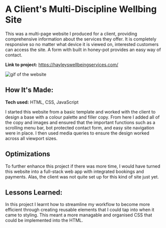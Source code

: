 # A Client's Multi-Discipline Wellbing Site  
This was a multi-page website I produced for a client, providing comprehensive information about the services they offer. It is completely responsive so no matter what device it is viewed on, interested customers can access the site. A form with built in honey-pot provides an easy way of contact.

**Link to project:** https://hayleyswellbeingservices.com/

![gif of the website](https://github.com/Harry-Ashenden/Client-Wellbeing-Website/blob/main/assets/gif/hayleys-wellbeing-services.gif)

## How It's Made:

**Tech used:** HTML, CSS, JavaScript

I started this website from a basic template and worked with the client to design a base with a colour palette and filler copy. From here I added all of the copy and images and ensured that the important functions such as a scrolling menu bar, bot protected contact form, and easy site navigation were in place. I then used media queries to ensure the design worked across all viewport sizes.

## Optimizations

To further enhance this project if there was more time, I would have turned this website into a full-stack web app with integrated bookings and payments. Alas, the client was not quite set up for this kind of site just yet.

## Lessons Learned:

In this project I learnt how to streamline my workflow to become more efficient through creating reusable elements that I could tap into when it came to styling. This meant a more managable and organised CSS that could be implemented into the HTML.


